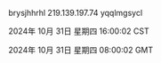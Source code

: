 brysjhhrhl 219.139.197.74 yqqlmgsycl

2024年 10月 31日 星期四 16:00:02 CST

2024年 10月 31日 星期四 08:00:02 GMT
